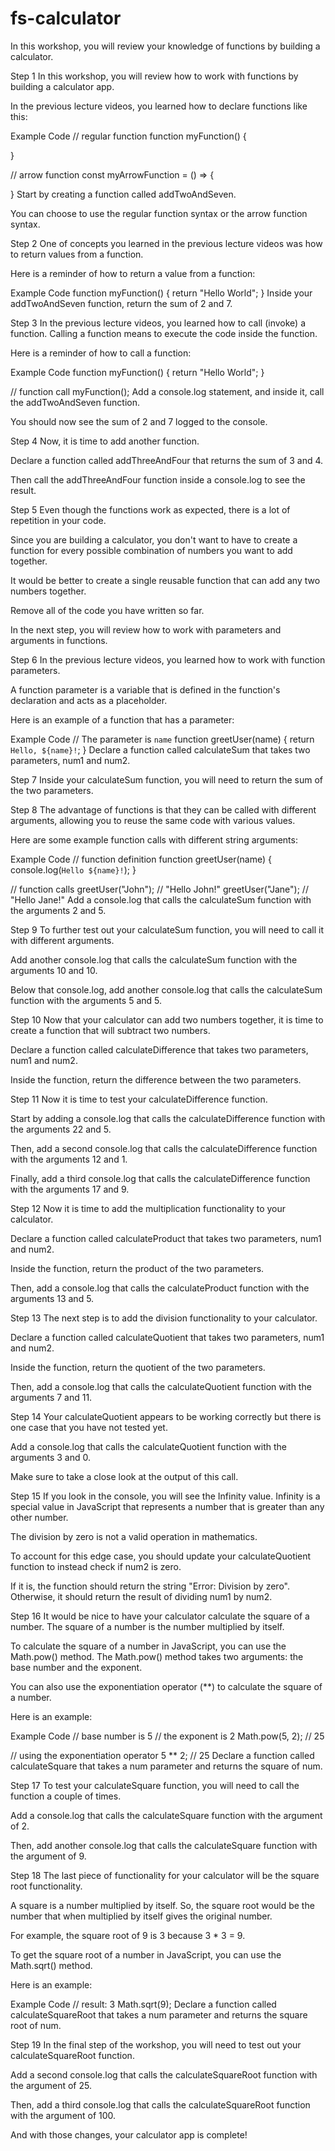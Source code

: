 # fs-calculator

In this workshop, you will review your knowledge of functions by building a calculator.

Step 1
In this workshop, you will review how to work with functions by building a calculator app.

In the previous lecture videos, you learned how to declare functions like this:

Example Code
// regular function
function myFunction() {

}

// arrow function
const myArrowFunction = () => {

}
Start by creating a function called addTwoAndSeven.

You can choose to use the regular function syntax or the arrow function syntax.

Step 2
One of concepts you learned in the previous lecture videos was how to return values from a function.

Here is a reminder of how to return a value from a function:

Example Code
function myFunction() {
  return "Hello World";
}
Inside your addTwoAndSeven function, return the sum of 2 and 7.

Step 3
In the previous lecture videos, you learned how to call (invoke) a function. Calling a function means to execute the code inside the function.

Here is a reminder of how to call a function:

Example Code
function myFunction() {
  return "Hello World";
}

// function call
myFunction();
Add a console.log statement, and inside it, call the addTwoAndSeven function.

You should now see the sum of 2 and 7 logged to the console.

Step 4
Now, it is time to add another function.

Declare a function called addThreeAndFour that returns the sum of 3 and 4.

Then call the addThreeAndFour function inside a console.log to see the result.

Step 5
Even though the functions work as expected, there is a lot of repetition in your code.

Since you are building a calculator, you don't want to have to create a function for every possible combination of numbers you want to add together.

It would be better to create a single reusable function that can add any two numbers together.

Remove all of the code you have written so far.

In the next step, you will review how to work with parameters and arguments in functions.

Step 6
In the previous lecture videos, you learned how to work with function parameters.

A function parameter is a variable that is defined in the function's declaration and acts as a placeholder.

Here is an example of a function that has a parameter:

Example Code
// The parameter is `name`
function greetUser(name) {
  return `Hello, ${name}!`;
}
Declare a function called calculateSum that takes two parameters, num1 and num2.

Step 7
Inside your calculateSum function, you will need to return the sum of the two parameters.

Step 8
The advantage of functions is that they can be called with different arguments, allowing you to reuse the same code with various values.

Here are some example function calls with different string arguments:

Example Code
// function definition
function greetUser(name) {
  console.log(`Hello ${name}!`);
}

// function calls
greetUser("John"); // "Hello John!"
greetUser("Jane"); // "Hello Jane!"
Add a console.log that calls the calculateSum function with the arguments 2 and 5.

Step 9
To further test out your calculateSum function, you will need to call it with different arguments.

Add another console.log that calls the calculateSum function with the arguments 10 and 10.

Below that console.log, add another console.log that calls the calculateSum function with the arguments 5 and 5.

Step 10
Now that your calculator can add two numbers together, it is time to create a function that will subtract two numbers.

Declare a function called calculateDifference that takes two parameters, num1 and num2.

Inside the function, return the difference between the two parameters.

Step 11
Now it is time to test your calculateDifference function.

Start by adding a console.log that calls the calculateDifference function with the arguments 22 and 5.

Then, add a second console.log that calls the calculateDifference function with the arguments 12 and 1.

Finally, add a third console.log that calls the calculateDifference function with the arguments 17 and 9.

Step 12
Now it is time to add the multiplication functionality to your calculator.

Declare a function called calculateProduct that takes two parameters, num1 and num2.

Inside the function, return the product of the two parameters.

Then, add a console.log that calls the calculateProduct function with the arguments 13 and 5.

Step 13
The next step is to add the division functionality to your calculator.

Declare a function called calculateQuotient that takes two parameters, num1 and num2.

Inside the function, return the quotient of the two parameters.

Then, add a console.log that calls the calculateQuotient function with the arguments 7 and 11.

Step 14
Your calculateQuotient appears to be working correctly but there is one case that you have not tested yet.

Add a console.log that calls the calculateQuotient function with the arguments 3 and 0.

Make sure to take a close look at the output of this call.

Step 15
If you look in the console, you will see the Infinity value. Infinity is a special value in JavaScript that represents a number that is greater than any other number.

The division by zero is not a valid operation in mathematics.

To account for this edge case, you should update your calculateQuotient function to instead check if num2 is zero.

If it is, the function should return the string "Error: Division by zero". Otherwise, it should return the result of dividing num1 by num2.

Step 16
It would be nice to have your calculator calculate the square of a number. The square of a number is the number multiplied by itself.

To calculate the square of a number in JavaScript, you can use the Math.pow() method. The Math.pow() method takes two arguments: the base number and the exponent.

You can also use the exponentiation operator (**) to calculate the square of a number.

Here is an example:

Example Code
// base number is 5 
// the exponent is 2
Math.pow(5, 2); // 25

// using the exponentiation operator
5 ** 2; // 25
Declare a function called calculateSquare that takes a num parameter and returns the square of num.

Step 17
To test your calculateSquare function, you will need to call the function a couple of times.

Add a console.log that calls the calculateSquare function with the argument of 2.

Then, add another console.log that calls the calculateSquare function with the argument of 9.

Step 18
The last piece of functionality for your calculator will be the square root functionality.

A square is a number multiplied by itself. So, the square root would be the number that when multiplied by itself gives the original number.

For example, the square root of 9 is 3 because 3 * 3 = 9.

To get the square root of a number in JavaScript, you can use the Math.sqrt() method.

Here is an example:

Example Code
// result: 3
Math.sqrt(9);
Declare a function called calculateSquareRoot that takes a num parameter and returns the square root of num.

Step 19
In the final step of the workshop, you will need to test out your calculateSquareRoot function.

Add a second console.log that calls the calculateSquareRoot function with the argument of 25.

Then, add a third console.log that calls the calculateSquareRoot function with the argument of 100.

And with those changes, your calculator app is complete!